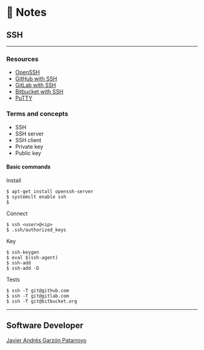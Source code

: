 # :memo: Notes
## SSH
- - -
### Resources
* [OpenSSH](https://www.openssh.com/manual.html)
* [GitHub with SSH](https://docs.github.com/en/authentication/connecting-to-github-with-ssh)
* [GitLab with SSH](https://docs.gitlab.com/ee/ssh/)
* [Bitbucket with SSH](https://support.atlassian.com/bitbucket-cloud/docs/set-up-an-ssh-key/)
* [PuTTY](https://www.putty.org/)
### Terms and concepts
* SSH
* SSH server
* SSH client
* Private key
* Public key
#### Basic commands
Install
```
$ apt-get install openssh-server
$ systemclt enable ssh
$ 
```
Connect
```
$ ssh <user>@<ip>
$ .ssh/authorized_keys
```
Key
```
$ ssh-keygen
$ eval $(ssh-agent)
$ ssh-add
$ ssh-add -D
```
Tests
```
$ ssh -T git@github.com
$ ssh -T git@gitlab.com
$ ssh -T git@bitbucket.org
```
- - -
## Software Developer
[Javier Andrés Garzón Patarroyo](https://www.javierandresgp.com)
